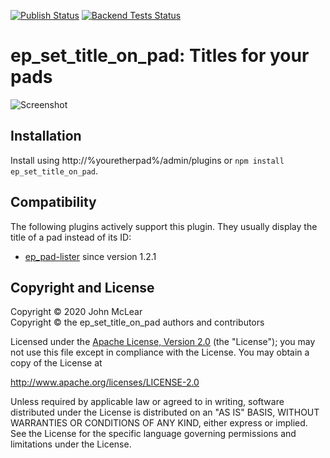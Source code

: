 [![Publish Status](https://github.com/ether/ep_set_title_on_pad/workflows/Node.js%20Package/badge.svg)](https://github.com/ether/ep_set_title_on_pad/actions/workflows/test-and-release.yml) 
[![Backend Tests Status](https://github.com/ether/ep_set_title_on_pad/actions/workflows/backend-tests.yml/badge.svg)](https://github.com/ether/ep_set_title_on_pad/actions/workflows/backend-tests.yml)

# ep\_set\_title\_on\_pad: Titles for your pads

![Screenshot](screenshot.png)

## Installation

Install using http://%youretherpad%/admin/plugins or `npm install
ep_set_title_on_pad`.

## Compatibility

The following plugins actively support this plugin. They usually display the
title of a pad instead of its ID:

* [ep_pad-lister](https://github.com/ktt-ol/ep_pad-lister) since version 1.2.1

## Copyright and License

Copyright © 2020 John McLear\
Copyright © the ep\_set\_title\_on\_pad authors and contributors

Licensed under the [Apache License, Version 2.0](LICENSE) (the "License"); you
may not use this file except in compliance with the License. You may obtain a
copy of the License at

http://www.apache.org/licenses/LICENSE-2.0

Unless required by applicable law or agreed to in writing, software distributed
under the License is distributed on an "AS IS" BASIS, WITHOUT WARRANTIES OR
CONDITIONS OF ANY KIND, either express or implied. See the License for the
specific language governing permissions and limitations under the License.
